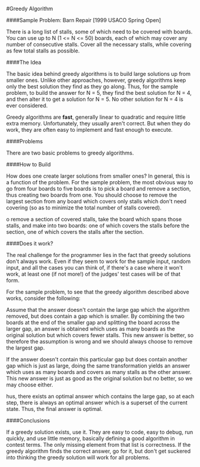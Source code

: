 #Greedy Algorithm

####Sample Problem: Barn Repair [1999 USACO Spring Open]

There is a long list of stalls, some of which need to be covered with boards. You can use up to N (1 <= N <= 50) boards, each of which may cover any number of consecutive stalls. Cover all the necessary stalls, while covering as few total stalls as possible.

####The Idea

The basic idea behind greedy algorithms is to build large solutions up from smaller ones. Unlike other approaches, however, greedy algorithms keep only the best solution they find as they go along. Thus, for the sample problem, to build the answer for N = 5, they find the best solution for N = 4, and then alter it to get a solution for N = 5. No other solution for N = 4 is ever considered.

Greedy algorithms are **fast**, generally linear to quadratic and require little extra memory. Unfortunately, they usually aren't correct. But when they do work, they are often easy to implement and fast enough to execute.

####Problems

There are two basic problems to greedy algorithms.

####How to Build

How does one create larger solutions from smaller ones? In general, this is a function of the problem. For the sample problem, the most obvious way to go from four boards to five boards is to pick a board and remove a section, thus creating two boards from one. You should choose to remove the largest section from any board which covers only stalls which don't need covering (so as to minimize the total number of stalls covered).

o remove a section of covered stalls, take the board which spans those stalls, and make into two boards: one of which covers the stalls before the section, one of which covers the stalls after the section.

####Does it work?

The real challenge for the programmer lies in the fact that greedy solutions don't always work. Even if they seem to work for the sample input, random input, and all the cases you can think of, if there's a case where it won't work, at least one (if not more!) of the judges' test cases will be of that form.

For the sample problem, to see that the greedy algorithm described above works, consider the following:

Assume that the answer doesn't contain the large gap which the algorithm removed, but does contain a gap which is smaller. By combining the two boards at the end of the smaller gap and splitting the board across the larger gap, an answer is obtained which uses as many boards as the original solution but which covers fewer stalls. This new answer is better, so therefore the assumption is wrong and we should always choose to remove the largest gap.

If the answer doesn't contain this particular gap but does contain another gap which is just as large, doing the same transformation yields an answer which uses as many boards and covers as many stalls as the other answer. This new answer is just as good as the original solution but no better, so we may choose either.

hus, there exists an optimal answer which contains the large gap, so at each step, there is always an optimal answer which is a superset of the current state. Thus, the final answer is optimal.

####Conclusions

If a greedy solution exists, use it. They are easy to code, easy to debug, run quickly, and use little memory, basically defining a good algorithm in contest terms. The only missing element from that list is correctness. If the greedy algorithm finds the correct answer, go for it, but don't get suckered into thinking the greedy solution will work for all problems.

